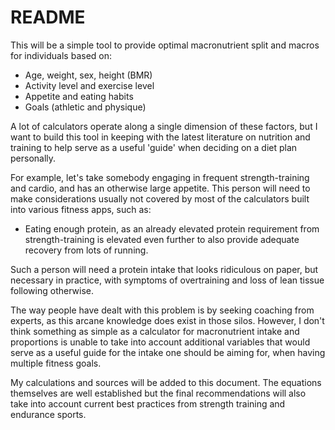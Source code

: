 # README

This will be a simple tool to provide optimal macronutrient split and macros for individuals based on:

- Age, weight, sex, height (BMR)
- Activity level and exercise level
- Appetite and eating habits
- Goals (athletic and physique)

A lot of calculators operate along a single dimension of these factors, but I want to build this tool 
in keeping with the latest literature on nutrition and training to help serve as a useful 'guide' when deciding 
on a diet plan personally. 

For example, let's take somebody engaging in frequent strength-training and cardio, and has an otherwise large
appetite. This person will need to make considerations usually not covered by most of the calculators built into various fitness apps, such as:

- Eating enough protein, as an already elevated protein requirement from strength-training is elevated even further to 
also provide adequate recovery from lots of running.


Such a person will need a protein intake that looks ridiculous on paper, but necessary in practice, with symptoms of overtraining and loss of lean tissue following otherwise. 

The way people have dealt with this problem is by seeking coaching from experts, as this arcane knowledge does exist in those silos. However, I don't think something as simple as a calculator for macronutrient intake and proportions is unable to take into account additional variables that would serve as a useful guide for the intake one should be aiming for, when having multiple fitness 
goals.

My calculations and sources will be added to this document. The equations themselves are well established but the final recommendations
will also take into account current best practices from strength training and endurance sports.